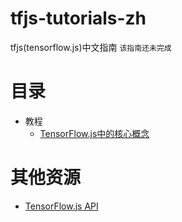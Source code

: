 # tfjs-tutorials-zh
tfjs(tensorflow.js)中文指南 `该指南还未完成`

# 目录

* 教程
    * [TensorFlow.js中的核心概念](./tutorials/core-concepts.md)



# 其他资源
* [TensorFlow.js API](https://js.tensorflow.org/api/latest/index.html)
